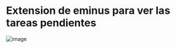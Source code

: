 # Extension de eminus para ver las tareas pendientes

![image](https://github.com/user-attachments/assets/fe7f3523-9aac-4310-931f-28291b13c20e)
